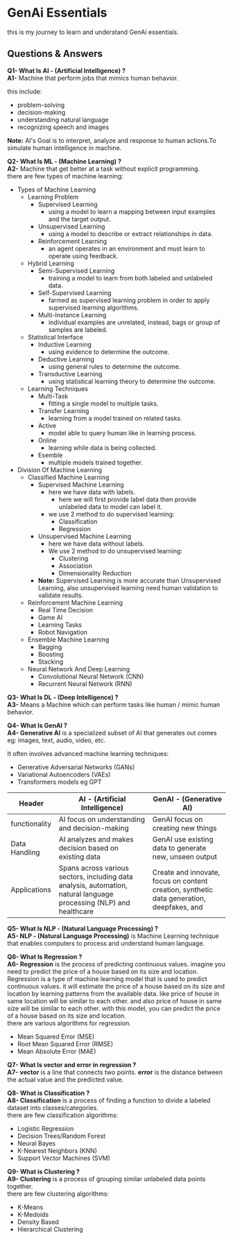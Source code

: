 # GenAi Essentials

this is my journey to learn and understand GenAi essentials.

## Questions & Answers

**Q1- What Is AI - (Artificial Intelligence) ?** <br />
**A1-** Machine that perform jobs that mimics human behavior.

this include:
- problem-solving
- decision-making
- understanding natural language
- recognizing speech and images

**Note:** Al's Goal is to interpret, analyze and response to human actions.To simulate human intelligence in machine.

**Q2- What Is ML - (Machine Learning) ?** <br />
**A2-** Machine that get better at a task without explicit programming. <br />
there are few types of machine learning:
- Types of Machine Learning
    - Learning Problem
        - Supervised Learning
            - using a model to learn a mapping between input examples and the target output.
        - Unsupervised Learning
            - using a model to describe or extract relationships in data.
        - Reinforcement Learning
            - an agent operates in an environment and must learn to operate using feedback.
    - Hybrid Learning
        - Semi-Supervised Learning
            - training a model to learn from both labeled and unlabeled data.
        - Self-Supervised Learning
            - farmed as supervised learning problem in order to apply supervised learning algorithms.
        - Multi-Instance Learning
            - individual examples are unrelated, instead, bags or group of samples are labeled.
    - Statistical Interface
        - Inductive Learning
            - using evidence to determine the outcome.
        - Deductive Learning
            - using general rules to determine the outcome.
        - Transductive Learning
            - using statistical learning theory to determine the outcome.
    - Learning Techniques
        - Multi-Task
            - fitting a single model to multiple tasks.
        - Transfer Learning
            - learning from a model trained on related tasks.
        - Active
            - model able to query human like in learning process.
        - Online
            - learning while data is being collected.
        - Esemble
            - multiple models trained together.
- Division Of Machine Learning
    - Classified Machine Learning
        - Supervised Machine Learning
            - here we have data with labels.
                - here we will first provide label data then provide unlabeled data to model can label it.
            - we use 2 method to do supervised learning:
                - Classification
                - Regression
        - Unsupervised Machine Learning
            - here we have data without labels.
            - We use 2 method to do unsupervised learning:
                - Clustering
                - Association
                - Dimensionality Reduction
        - **Note:** Supervised Learning is more accurate than Unsupervised Learning, also unsupervised learning need human validation to validate results.
    - Reinforcement Machine Learning
        - Real Time Decision
        - Game AI
        - Learning Tasks
        - Robot Navigation
    - Ensemble Machine Learning
        - Bagging 
        - Boosting
        - Stacking
    - Neural Network And Deep Learning
        - Convolutional Neural Network (CNN)
        - Recurrent Neural Network (RNN)

**Q3- What Is DL - (Deep Intelligence) ?** <br />
**A3-** Means a Machine which can perform tasks like human / mimic human behavior.

**Q4- What Is GenAI ?** <br />
**A4- Generative AI** is a specialized subset of AI that generates out comes eg: images, text, audio, video, etc.

It often involves advanced machine learning techniques:
- Generative Adversarial Networks (GANs)
- Variational Autoencoders (VAEs)
- Transformers models eg GPT

|      Header    |           AI - (Artificial Intelligence)              |                 GenAI - (Generative AI)                |
| -------------- | ----------------------------------------------------- | ------------------------------------------------------ |
| functionality  | AI focus on understanding and decision-making         | GenAI focus on creating new things                     |
| Data Handling  | AI analyzes and makes decision based on existing data | GenAI use existing data to generate new, unseen output |
| Applications   | Spans across various sectors, including data analysis, automation, natural language processing (NLP) and healthcare | Create and innovate, focus on content creation, synthetic data generation, deepfakes, and |

**Q5- What Is NLP - (Natural Language Processing) ?** <br />
**A5- NLP - (Natural Language Processing)** is Machine Learning technique that enables computers to process and understand human language.

**Q6- What Is Regression ?** <br />
**A6- Regression** is the process of predicting continuous values. imagine you need to predict the price of a house based on its size and location. Regression is a type of machine learning model that is used to predict continuous values. it will estimate the price of a house based on its size and location by learning patterns from the available data. like price of house in same location will be similar to each other. and also price of house in same size will be similar to each other. with this model, you can predict the price of a house based on its size and location. <br />
there are various algorithms for regression.
- Mean Squared Error (MSE)
- Root Mean Squared Error (RMSE)
- Mean Absolute Error (MAE)

**Q7- What Is vector and error in regression ?** <br />
**A7-** **vector** is a line that connects two points. **error** is the distance between the actual value and the predicted value.

**Q8- What is Classification ?** <br />
**A8- Classification** is a process of finding a function to divide a labeled dataset into classes/categories. <br />
there are few classification algorithms:
- Logistic Regression
- Decision Trees/Random Forest
- Neural Bayes
- K-Nearest Neighbors (KNN)
- Support Vector Machines (SVM)

**Q9- What is Clustering ?** <br />
**A9- Clustering** is a process of grouping similar unlabeled data points together. <br />
there are few clustering algorithms:
- K-Means
- K-Medoids
- Density Based
- Hierarchical Clustering
